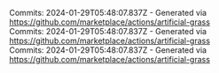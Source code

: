 Commits: 2024-01-29T05:48:07.837Z - Generated via https://github.com/marketplace/actions/artificial-grass
<br>
Commits: 2024-01-29T05:48:07.837Z - Generated via https://github.com/marketplace/actions/artificial-grass
<br>
Commits: 2024-01-29T05:48:07.837Z - Generated via https://github.com/marketplace/actions/artificial-grass
<br>
